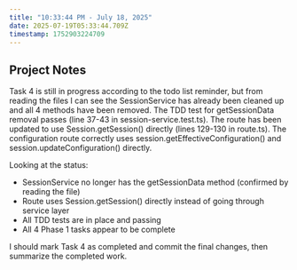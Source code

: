 ```yaml
---
title: "10:33:44 PM - July 18, 2025"
date: 2025-07-19T05:33:44.709Z
timestamp: 1752903224709
---
```


## Project Notes

Task 4 is still in progress according to the todo list reminder, but from reading the files I can see the SessionService has already been cleaned up and all 4 methods have been removed. The TDD test for getSessionData removal passes (line 37-43 in session-service.test.ts). The route has been updated to use Session.getSession() directly (lines 129-130 in route.ts). The configuration route correctly uses session.getEffectiveConfiguration() and session.updateConfiguration() directly.

Looking at the status:
- SessionService no longer has the getSessionData method (confirmed by reading the file)
- Route uses Session.getSession() directly instead of going through service layer
- All TDD tests are in place and passing
- All 4 Phase 1 tasks appear to be complete

I should mark Task 4 as completed and commit the final changes, then summarize the completed work.
